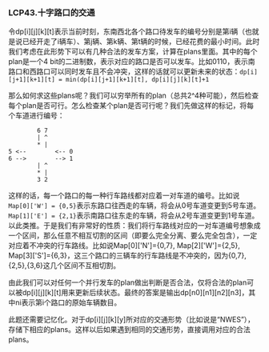 ### LCP43.十字路口的交通

令dp[i][j][k][t]表示当前时刻，东南西北各个路口待发车的编号分别是第i辆（也就是说已经开走了i辆车）、第j辆、第k辆、第t辆的时候，已经花费的最小时间。此时我们考虑在此形势下可以有几种合法的发车方案，计算在plans里面。其中的每个plan是一个4 bit的二进制数，表示对应的路口是否可以发车。比如0110，表示南路口和西路口可以同时发车且不会冲突，这样的话就可以更新未来的状态：```dp[i][j+1][k+1][t] = min(dp[i][j+1][k+1][t], dp[i][j][k][t]+1```

那么如何求这些plans呢？我们可以穷举所有的plan（总共2^4种可能），然后检查每个plan是否可行。怎么检查某个plan是否可行呢？我们先做这样的标记，将每个车道进行编号：
```
        6 7  
        | ^
        * |        
5 <--        <-- 0
6 -->        --> 1
        | ^
        * |
        3 2
```
这样的话，每一个路口的每一种行车路线都对应着一对车道的编号。比如说```Map[0]['W'] = {0,5}```表示东路口往西走的车辆，将会从0号车道变更到5号车道。```Map[1]['E'] = {2,1}```表示南路口往东走的车辆，将会从2号车道变更到1号车道。以此类推。于是我们有非常好的性质：我们将行车路线对应的一对车道编号想象成一个区间，那么任意不相互切割的区间（即要么完全分离、要么完全包含），一定对应着不冲突的行车路线。比如说Map[0]['N']={0,7}, Map[2]['W']={2,5}, Map[3]['S']={6,3}，这三个路口的三辆车的行车路线是不冲突的，因为{0,7},{2,5},{3,6}这几个区间不互相切割。

由此我们可以对任何一个并行发车的plan做出判断是否合法，仅将合法的plan可以被dp[i][j][k][t]用来更新后续状态。最终的答案是输出dp[n0][n1][n2][n3]，其中ni表示第i个路口的原始车辆数目。

此题还需要记忆化。对于dp[i][j][k][y]所对应的交通形势（比如说是“NWES”），存储下相应的plans。这样以后如果遇到相同的交通形势，直接调用对应的合法plans。
